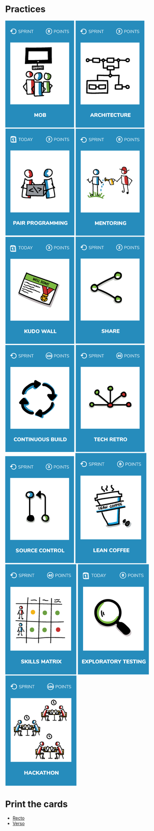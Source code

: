 # Practices  
[![Organize a mob programming session with your Product Owner](images/mob.png)](mob.md)
[![Draw an architecture diagram on an A4 paper sheet](images/architecture.png)](architecture-diagram.md)
[![Pair program during 30' at least](images/pair-programming.png)](pair-programming.md)
[![Mentor someone else](images/mentoring.png)](mentoring.md)
[![Implement a kudo wall](images/kudo-wall.png)](kudo-wall.md)
[![Share with your users or clients](images/share.png)](share.md)
[![Continuous build](images/continuous-build.png)](continuous-build.md)
[![Architecture retrospective](images/tech-retro.png)](architecture-retrospective.md)
[![Pull requests](images/source-control.png)](pull-requests.md)
[![Organize a lean coffee](images/lean-coffee.png)](lean-coffee.md)
[![Create my team's skills matrix](images/skills-matrix.png)](skills-matrix.md)
[![Organize an exploratory testing session](images/exploratory-testing.png)](exploratory-testing.md)
[![Organize an internal Hackathon](images/hackathon.png)](hackhathon.md)

# Print the cards
* [Recto](../cards/practices-recto.pdf)  
* [Verso](../cards/practices-verso.pdf)
